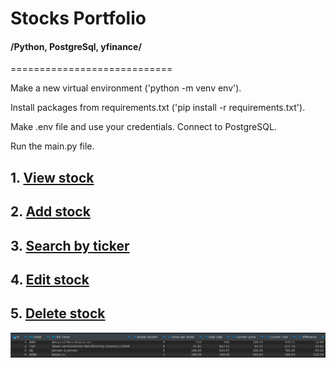 # Stocks Portfolio
#### /Python, PostgreSql, yfinance/
============================

Make a new virtual environment ('python -m venv env').

Install packages from requirements.txt ('pip install -r requirements.txt').

Make .env file and use your credentials. Connect to PostgreSQL.

Run the main.py file.

## 1. [View stock](./files/view.py)
## 2. [Add stock](./files/add.py)
## 3. [Search by ticker](./files/select_ticker.py)
## 4. [Edit stock](./files/edit.py)
## 5. [Delete stock](./files/delete.py)

![Portfolio DB](./portfolio.png)
